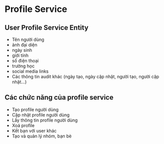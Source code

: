 # Profile Service

## User Profile Service Entity
- Tên người dùng
- ảnh đại diện
- ngày sinh
- giới tính
- số điện thoại
- trường học
- social media links
- Các thông tin audit khác (ngày tạo, ngày cập nhật, người tạo, người cập nhật...)

## Các chức năng của profile service
- Tạo profile người dùng
- Cập nhật profile người dùng
- Lấy thông tin profile người dùng
- Xoá profile
- Kết bạn với user khác
- Tạo và quản lý nhóm, bạn bè